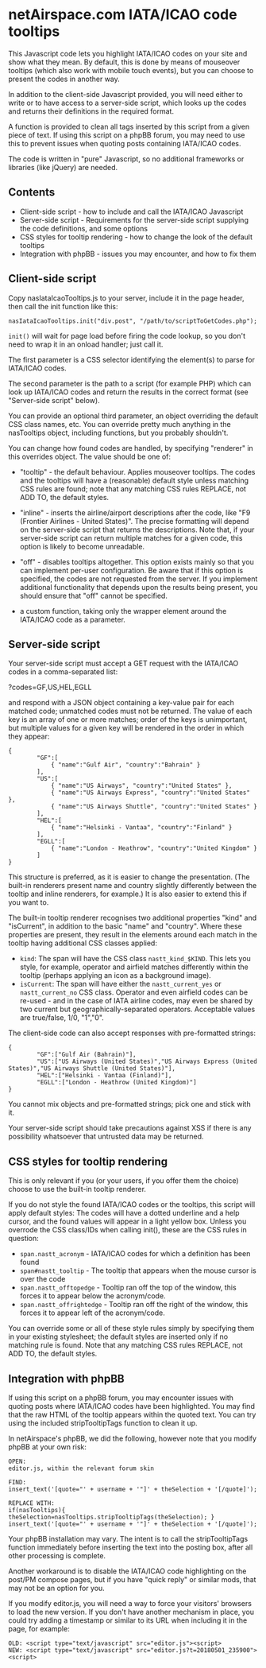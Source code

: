 # netAirspace.com IATA/ICAO code tooltips

This Javascript code lets you highlight IATA/ICAO codes on your site and show what they mean. By default, this is done by means of mouseover tooltips (which also work with mobile touch events), but you can choose to present the codes in another way.

In addition to the client-side Javascript provided, you will need either to write or to have access to a server-side script, which looks up the codes and returns their definitions in the required format.

A function is provided to clean all tags inserted by this script from a given piece of text. If using this script on a phpBB forum, you may need to use this to prevent issues when quoting posts containing IATA/ICAO codes.

The code is written in "pure" Javascript, so no additional frameworks or libraries (like jQuery) are needed.


## Contents

- Client-side script - how to include and call the IATA/ICAO Javascript
- Server-side script - Requirements for the server-side script supplying the code definitions, and some options
- CSS styles for tooltip rendering - how to change the look of the default tooltips
- Integration with phpBB - issues you may encounter, and how to fix them


## Client-side script

Copy nasIataIcaoTooltips.js to your server, include it in the page header, then call the init function like this:

`nasIataIcaoTooltips.init("div.post", "/path/to/scriptToGetCodes.php");`

`init()` will wait for page load before firing the code lookup, so you don't need to wrap it in an onload handler; just call it.

The first parameter is a CSS selector identifying the element(s) to parse for IATA/ICAO codes.

The second parameter is the path to a script (for example PHP) which can look up IATA/ICAO codes and return the results in the 
correct format (see "Server-side script" below).

You can provide an optional third parameter, an object overriding the default CSS class names, etc. You can override pretty much anything in the nasTooltips object, including functions, but you probably shouldn't.

You can change how found codes are handled, by specifying "renderer" in this overrides object. The value should be one of:

- "tooltip" - the default behaviour. Applies mouseover tooltips. The codes and the tooltips will have a (reasonable) default style unless matching CSS rules are found; note that any matching CSS rules REPLACE, not ADD TO, the default styles.

- "inline" - inserts the airline/airport descriptions after the code, like "F9 (Frontier Airlines - United States)". The precise formatting will depend on the server-side script that returns the descriptions. Note that, if your server-side script can return multiple matches for a given code, this option is likely to become unreadable.

- "off" - disables tooltips altogether. This option exists mainly so that you can implement per-user configuration. Be aware that if this option is specified, the codes are not requested from the server. If you implement additional functionality that depends upon the results being present, you should ensure that "off" cannot be specified.

- a custom function, taking only the wrapper element around the IATA/ICAO code as a parameter.


## Server-side script
 
Your server-side script must accept a GET request with the IATA/ICAO codes in a comma-separated list: 

?codes=GF,US,HEL,EGLL 

and respond with a JSON object containing a key-value pair for each matched code; unmatched codes must not be returned. The value of each key is an array of one or more matches; order of the keys is unimportant, but multiple values for a given key will be rendered in the order in which they appear:
```
{
		"GF":[
			{ "name":"Gulf Air", "country":"Bahrain" }
		],
		"US":[
			{ "name":"US Airways", "country":"United States" },
			{ "name":"US Airways Express", "country":"United States" },
			{ "name":"US Airways Shuttle", "country":"United States" }
		],
		"HEL":[
			{ "name":"Helsinki - Vantaa", "country":"Finland" }
		],
		"EGLL":[
			{ "name":"London - Heathrow", "country":"United Kingdom" }
		]
}
```
This structure is preferred, as it is easier to change the presentation. (The built-in renderers present name and country slightly
differently between the tooltip and inline renderers, for example.) It is also easier to extend this if you want to. 

The built-in tooltip renderer recognises two additional properties "kind" and "isCurrent", in addition to the basic "name" and 
"country". Where these properties are present, they result in the <span> elements around each match in the tooltip having 
additional CSS classes applied:

* `kind`: The span will have the CSS class `nastt_kind_$KIND`. This lets you style, for example, operator and airfield matches differently within the tooltip (perhaps applying an icon as a background image).
* `isCurrent`: The span will have either the `nastt_current_yes` or `nastt_current_no` CSS class. Operator and even airfield codes can be re-used - and in the case of IATA airline codes, may even be shared by two current but geographically-separated operators. Acceptable values are true/false, 1/0, "1","0".

The client-side code can also accept responses with pre-formatted strings:
```
{
		"GF":["Gulf Air (Bahrain)"],
		"US":["US Airways (United States)","US Airways Express (United States)","US Airways Shuttle (United States)"],
		"HEL":["Helsinki - Vantaa (Finland)"],
		"EGLL":["London - Heathrow (United Kingdom)"]
}
```
You cannot mix objects and pre-formatted strings; pick one and stick with it.

Your server-side script should take precautions against XSS if there is any possibility whatsoever that untrusted data may be returned.


## CSS styles for tooltip rendering

This is only relevant if you (or your users, if you offer them the choice) choose to use the built-in tooltip renderer.

If you do not style the found IATA/ICAO codes or the tooltips, this script will apply default styles: The codes will
have a dotted underline and a help cursor, and the found values will appear in a light yellow box. Unless you overrode
the CSS class/IDs when calling init(), these are the CSS rules in question:

* `span.nastt_acronym` - IATA/ICAO codes for which a definition has been found
* `span#nastt_tooltip` - The tooltip that appears when the mouse cursor is over the code
* `span.nastt_offtopedge` - Tooltip ran off the top of the window, this forces it to appear below the acronym/code.
* `span.nastt_offrightedge` - Tooltip ran off the right of the window, this forces it to appear left of the acronym/code. 

You can override some or all of these style rules simply by specifying them in your existing stylesheet; the default styles
are inserted only if no matching rule is found. Note that any matching CSS rules REPLACE, not ADD TO, the default styles.


## Integration with phpBB

If using this script on a phpBB forum, you may encounter issues with quoting posts where IATA/ICAO codes have been highlighted. You may find that the raw HTML of the tooltip appears within the quoted text. You can try using the included stripTooltipTags function to clean it up.

In netAirspace's phpBB, we did the following, however note that you modify phpBB at your own risk:
 
    OPEN:
    editor.js, within the relevant forum skin
 
    FIND:
    insert_text('[quote="' + username + '"]' + theSelection + '[/quote]');

    REPLACE WITH:
    if(nasTooltips){ theSelection=nasTooltips.stripTooltipTags(theSelection); }
    insert_text('[quote="' + username + '"]' + theSelection + '[/quote]');

Your phpBB installation may vary. The intent is to call the stripTooltipTags function immediately before inserting the text into the posting box, after all other processing is complete.
 
Another workaround is to disable the IATA/ICAO code highlighting on the post/PM compose pages, but if you have "quick reply" or similar mods, that may not be an option for you.

If you modify editor.js, you will need a way to force your visitors' browsers to load the new version. If you don't have another 
mechanism in place, you could try adding a timestamp or similar to its URL when including it in the page, for example:
```
OLD: <script type="text/javascript" src="editor.js"><script>
NEW: <script type="text/javascript" src="editor.js?t=20180501_235900"><script>
```
